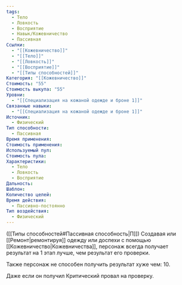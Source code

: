 ```yaml
---
tags:
  - Тело
  - Ловкость
  - Восприятие
  - Навык/Кожевничество
  - Пассивная
Ссылки:
  - "[[Кожевничество]]"
  - "[[Тело]]"
  - "[[Ловкость]]"
  - "[[Восприятие]]"
  - "[[Типы способностей]]"
Категория: "[[Кожевничество]]"
Стоимость: "55"
Стоимость выкупа: "55"
Уровни:
  - "[[Специализация на кожаной одежде и броне 1]]"
Связанные навыки:
  - "[[Специализация на кожаной одежде и броне 1]]"
Источник:
  - Физический
Тип способности:
  - Пассивная
Время применения: 
Стоимость применения: 
Используемый пул: 
Стоимость пула: 
Характеристики:
  - Тело
  - Ловкость
  - Восприятие
Дальность: 
Шаблон: 
Количество целей: 
Время действия:
  - Пассивно-постоянно
Тип воздействия:
  - Физический
---
```

([[Типы способностей#Пассивная способность|П]]) Создавая или [[Ремонт|ремонтируя]] одежду или доспехи с помощью [[Кожевничество|Кожевничества]], персонаж всегда получает результат на 1 этап лучше, чем результат его проверки. 

Также персонаж не способен получить результат хуже чем: 10. 

Даже если он получил Критический провал на проверку. 